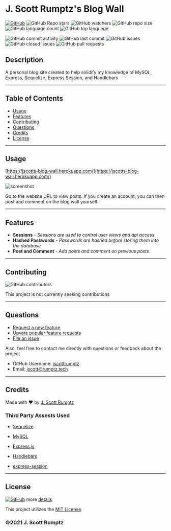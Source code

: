 # J. Scott Rumptz's Blog Wall
    
[![GitHub](https://img.shields.io/github/license/jscottrumptz/my-personal-blog)](https://github.com/jscottrumptz/my-personal-blog/blob/main/LICENSE/)
![GitHub Repo stars](https://img.shields.io/github/stars/jscottrumptz/my-personal-blog?style=social)
![GitHub watchers](https://img.shields.io/github/watchers/jscottrumptz/my-personal-blog?style=social)
![GitHub repo size](https://img.shields.io/github/repo-size/jscottrumptz/my-personal-blog)
![GitHub language count](https://img.shields.io/github/languages/count/jscottrumptz/my-personal-blog)
![GitHub top language](https://img.shields.io/github/languages/top/jscottrumptz/my-personal-blog)

![GitHub commit activity](https://img.shields.io/github/commit-activity/m/jscottrumptz/my-personal-blog)
![GitHub last commit](https://img.shields.io/github/last-commit/jscottrumptz/my-personal-blog)
![GitHub issues](https://img.shields.io/github/issues-raw/jscottrumptz/my-personal-blog)
![GitHub closed issues](https://img.shields.io/github/issues-closed-raw/jscottrumptz/my-personal-blog)
![GitHub pull requests](https://img.shields.io/github/issues-pr-raw/jscottrumptz/my-personal-blog)

## Description
A personal blog site created to help solidify my knowledge of MySQL, Express, Sequelize, Express Session, and Handlebars  

---
## Table of Contents


* [Usage](#usage)
* [Features](#features)
* [Contributing](#contributing)
* [Questions](#questions)
* [Credits](#credits)
* [License](#license)



---
## Usage 
[https://jscotts-blog-wall.herokuapp.com/](https://jscotts-blog-wall.herokuapp.com/)
    
![screenshot](https://user-images.githubusercontent.com/74981245/110650280-06835780-8180-11eb-968b-b7acb9c686d7.png)

Go to the website URL to view posts. If you create an account, you can then post and comment on the blog wall yourself.

---

## Features
- **Sessions** - *Sessions are used to control user views and api access*
- **Hashed Passwords** - *Passwords are hashed before storing them into the database*
- **Post and Comment** - *Add posts and comment on previous posts*


---
## Contributing
![GitHub contributors](https://img.shields.io/github/contributors/jscottrumptz/my-personal-blog)

This project is not currently seeking contributions

---
## Questions

- [Request a new feature](mailto:jscott@rumptz.tech?subject=Feature%20request%20for%20my-personal-blog)
- [Upvote popular feature requests](https://github.com/jscottrumptz/my-personal-blog/issues?q=is%3Aopen+is%3Aissue+label%3Afeature-request+sort%3Areactions-%2B1-desc)
- [File an issue](https://github.com/jscottrumptz/my-personal-blog/issues/new/)

Also, feel free to contact me directly with questions or feedback about the project
- GitHub Username: [jscottrumptz](https://github.com/jscottrumptz)
- Email: [jscott@rumptz.tech](mailto:jscott@rumptz.tech?subject=Question%20about%20my-personal-blog)



---
## Credits
Made with ❤️ by [J. Scott Rumptz](https://github.com/jscottrumptz/)

### Third Party Assests Used
- [Sequelize](https://sequelize.org/master/)
                    
- [MySQL](https://dev.mysql.com/)
                    
- [Express.js](https://expressjs.com/)
                    
- [Handlebars](https://handlebarsjs.com/)
                    
- [express-session](https://github.com/expressjs/session)
                    




---

## License
[![GitHub](https://img.shields.io/github/license/jscottrumptz/my-personal-blog)](https://github.com/jscottrumptz/my-personal-blog/blob/main/LICENSE/) more [details](https://github.com/jscottrumptz/my-personal-blog/blob/main/LICENSE/)

This project utilizes the [MIT License](https://github.com/jscottrumptz/my-personal-blog/blob/main/LICENSE/).

### ©️2021 J. Scott Rumptz

